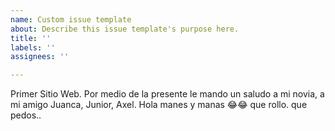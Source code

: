 ```yaml
---
name: Custom issue template
about: Describe this issue template's purpose here.
title: ''
labels: ''
assignees: ''

---
```


Primer Sitio Web.
Por medio de la presente le mando un saludo a mi novia, a mi amigo Juanca, Junior, Axel.
Hola manes y manas 😂😂
que rollo.
que pedos..
